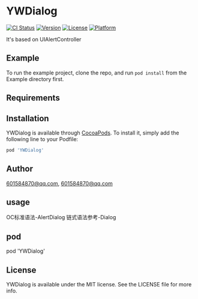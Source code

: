 # YWDialog

[![CI Status](https://img.shields.io/travis/601584870@qq.com/YWDialog.svg?style=flat)](https://travis-ci.org/601584870@qq.com/YWDialog)
[![Version](https://img.shields.io/cocoapods/v/YWDialog.svg?style=flat)](https://cocoapods.org/pods/YWDialog)
[![License](https://img.shields.io/cocoapods/l/YWDialog.svg?style=flat)](https://cocoapods.org/pods/YWDialog)
[![Platform](https://img.shields.io/cocoapods/p/YWDialog.svg?style=flat)](https://cocoapods.org/pods/YWDialog)

It's based on UIAlertController

## Example

To run the example project, clone the repo, and run `pod install` from the Example directory first.

## Requirements

## Installation

YWDialog is available through [CocoaPods](https://cocoapods.org). To install
it, simply add the following line to your Podfile:

```ruby
pod 'YWDialog'
```

## Author

601584870@qq.com, 601584870@qq.com

## usage
OC标准语法-AlertDialog
链式语法参考-Dialog

## pod
pod 'YWDialog'

## License

YWDialog is available under the MIT license. See the LICENSE file for more info.
